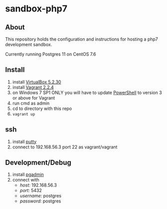 # sandbox-php7

## About

This repository holds the configuration and instructions for hosting a php7 development sandbox.

Currently running Postgres 11 on CentOS 7.6

## Install

1. install [VirtualBox 5.2.30](https://www.virtualbox.org/)
2. install [Vagrant 2.2.4](https://www.vagrantup.com/)
3. on Windows 7 SP1 ONLY you will have to update [PowerShell](https://docs.microsoft.com/en-us/powershell/scripting/setup/installing-windows-powershell?view=powershell-6) to version 3 or above for Vagrant
4. run cmd as admin
5. cd to directory with this repo
6. `vagrant up`

## ssh

1. install [putty](https://www.putty.org/)
2. connect to 192.168.56.3 port 22 as vagrant/vagrant

## Development/Debug

1. install [pgadmin](https://www.pgadmin.org/)
2. connect with
	- *host:* 192.168.56.3
	- *port:* 5432
	- *username:* postgres
	- *password:* postgres
